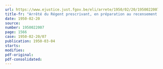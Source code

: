 ```yaml
---
url: https://www.ejustice.just.fgov.be/eli/arrete/1950/02/20/1950022007/justel
title-fr: "Arrêté du Régent prescrivant, en préparation au recensement général de l'agriculture au 15 mai 1950, le recensement au 15 mars 1950 des terres cultivées, des parcelles boisées et des étangs"
date: 1950-02-20
source:
number: 1950022007
page: 1566
case: 1950-02-20/07
publication: 1950-03-04
starts:
modifies:
pdf-original:
pdf-consolidated:
---
```


